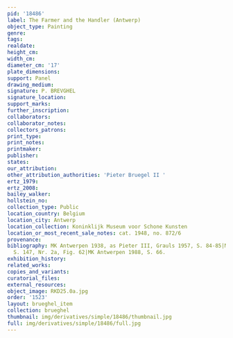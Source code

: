 ```yaml
---
pid: '18486'
label: The Farmer and the Handler (Antwerp)
object_type: Painting
genre: 
tags: 
realdate: 
height_cm: 
width_cm: 
diameter_cm: '17'
plate_dimensions: 
support: Panel
drawing_medium: 
signature: P. BREVGHEL
signature_location: 
support_marks: 
further_inscription: 
collaborators: 
collaborator_notes: 
collectors_patrons: 
print_type: 
print_notes: 
printmaker: 
publisher: 
states: 
our_attribution: 
other_attribution_authorities: 'Pieter Bruegel II '
ertz_1979: 
ertz_2008: 
bailey_walker: 
hollstein_no: 
collection_type: Public
location_country: Belgium
location_city: Antwerp
location_collection: Koninklijk Museum voor Schone Kunsten
location_or_most_recent_sale_notes: cat. 1948, no. 872/6
provenance: 
bibliography: MK Antwerpen 1938, as Pieter III, Grauls 1957, S. 84-85|Marlier 1969,
  S. 147, Nr. 2a, Fig. 62|MK Antwerpen 1988, S. 66.
exhibition_history: 
related_works: 
copies_and_variants: 
curatorial_files: 
external_resources: 
object_image: RKD25.0a.jpg
order: '1523'
layout: brueghel_item
collection: brueghel
thumbnail: img/derivatives/simple/18486/thumbnail.jpg
full: img/derivatives/simple/18486/full.jpg
---
```

